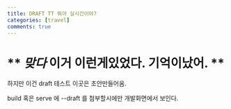 ```yaml
---
title: DRAFT TT 뭐야 실시간이야?
categories: [travel]
comments: true
---
```


# ** _맞다_ 이거 이런게있었다. 기억이났어. **

하지만 이건 draft 테스트 이곳은 초안만들어옴.

build 혹은 serve 에 --draft 를 첨부할시에만 개발화면에서 보인다.


